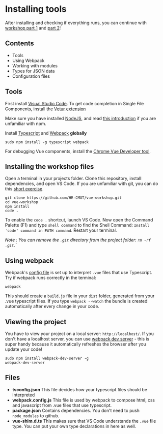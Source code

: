 # Installing tools

After installing and checking if everything runs, you can continue with [workshop part 1](README.md) and [part 2](workshop2.md)!

## Contents

- Tools
- Using Webpack
- Working with modules
- Types for JSON data
- Configuration files

## Tools

First install [Visual Studio Code](https://code.visualstudio.com). To get code completion in Single File Components, install the [Vetur extension](https://marketplace.visualstudio.com/items?itemName=octref.vetur) 

Make sure you have installed [NodeJS](https://nodejs.org/en/), and read [this introduction](https://nodesource.com/blog/an-absolute-beginners-guide-to-using-npm/) if you are unfamiliar with npm.

Install [Typescript](https://www.typescriptlang.org) and [Webpack](https://webpack.js.org) **globally**

```
sudo npm install -g typescript webpack
```
For debugging Vue components, install the [Chrome Vue Developer tool](https://chrome.google.com/webstore/detail/vuejs-devtools/nhdogjmejiglipccpnnnanhbledajbpd).

## Installing the workshop files

Open a terminal in your projects folder. Clone this repository, install dependencies, and open VS Code. If you are unfamiliar with git, you can do this [short exercise](https://try.github.io/levels/1/challenges/1). 
```
git clone https://github.com/HR-CMGT/vue-workshop.git
cd vue-workshop
npm install
code .
```

To enable the `code .` shortcut, launch VS Code. Now open the Command Palette (F1) and type `shell command` to find the Shell Command: `Install 'code' command in PATH command`. Restart your terminal.

*Note : You can remove the `.git` directory from the project folder: `rm -rf .git`.`*

## Using webpack

Webpack's [config file](./webpack.config.js) is set up to interpret `.vue` files that use Typescript. Try if webpack runs correctly in the terminal:
```
webpack
```
This should create a `build.js` file in your `dist` folder, generated from your .vue typescript files. If you type `webpack --watch` the bundle is created automatically after every change in your code.

## Viewing the project

You have to view your project on a local server: `http://localhost/`. If you don't have a localhost server, you can use [webpack dev server](https://www.npmjs.com/package/webpack-dev-server) - this is super handy because it automatically refreshes the browser after you update your code!
```
sudo npm install webpack-dev-server -g
webpack-dev-server
```

## Files

- **tsconfig.json** This file decides how your typescript files should be interpreted
- **webpack.config.js** This file is used by webpack to compose html, css and javascript from .vue files that use typescript.
- **package.json** Contains dependencies. You don't need to push `node_modules` to github.
- **vue-shim.d.ts** This makes sure that VS Code understands the `.vue` file type. You can put your own type declarations in here as well.
